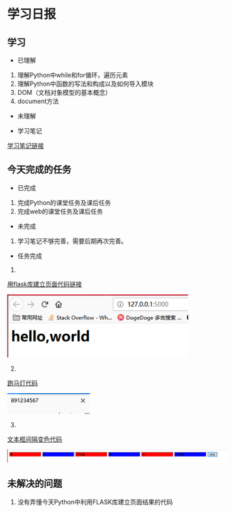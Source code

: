# 学习日报

## 学习

* 已理解
1. 理解Python中while和for循环，遍历元素
2. 理解Python中函数的写法和构成以及如何导入模块
3. DOM（文档对象模型的基本概念）
4. document方法




* 未理解


* 学习笔记

[学习笔记链接](https://github.com/zhaixiujie/summer-training-/blob/master/0730/0730%E5%AD%A6%E4%B9%A0%E7%AC%94%E8%AE%B0.md)


## 今天完成的任务

* 已完成
1. 完成Python的课堂任务及课后任务
2. 完成web的课堂任务及课后任务



* 未完成

1. 学习笔记不够完善，需要后期再次完善。

* 任务完成
1. 
[用flask库建立页面代码链接](https://github.com/zhaixiujie/summer-training-/blob/master/0730/%E4%BD%BF%E7%94%A8flask%E5%BA%93%E5%BB%BA%E7%AB%8B%E7%BD%91%E9%A1%B5.py)

![用flask库建立页面结果图](https://github.com/zhaixiujie/summer-training-/blob/master/0730/%E4%BD%BF%E7%94%A8flask%E5%BA%93%E5%BB%BA%E7%AB%8B%E7%BD%91%E9%A1%B5.PNG)
 
2.
[跑马灯代码](https://github.com/zhaixiujie/summer-training-/blob/master/0730/%E8%B7%91%E9%A9%AC%E7%81%AF.html)

![跑马灯结果图](https://github.com/zhaixiujie/summer-training-/blob/master/0730/%E8%B7%91%E9%A9%AC%E7%81%AF%E5%B7%A6%E8%BD%AC.PNG)

3.
[文本框间隔变色代码](https://github.com/zhaixiujie/summer-training-/blob/master/0730/%E6%96%87%E6%9C%AC%E6%A1%86%E9%97%B4%E9%9A%94%E5%8F%98%E8%89%B2.html)

![文本框间隔变色结果图](https://github.com/zhaixiujie/summer-training-/blob/master/0730/%E6%96%87%E6%9C%AC%E6%A1%86%E9%97%B4%E9%9A%94%E5%9B%BE.PNG)

## 未解决的问题
1. 没有弄懂今天Python中利用FLASK库建立页面结果的代码